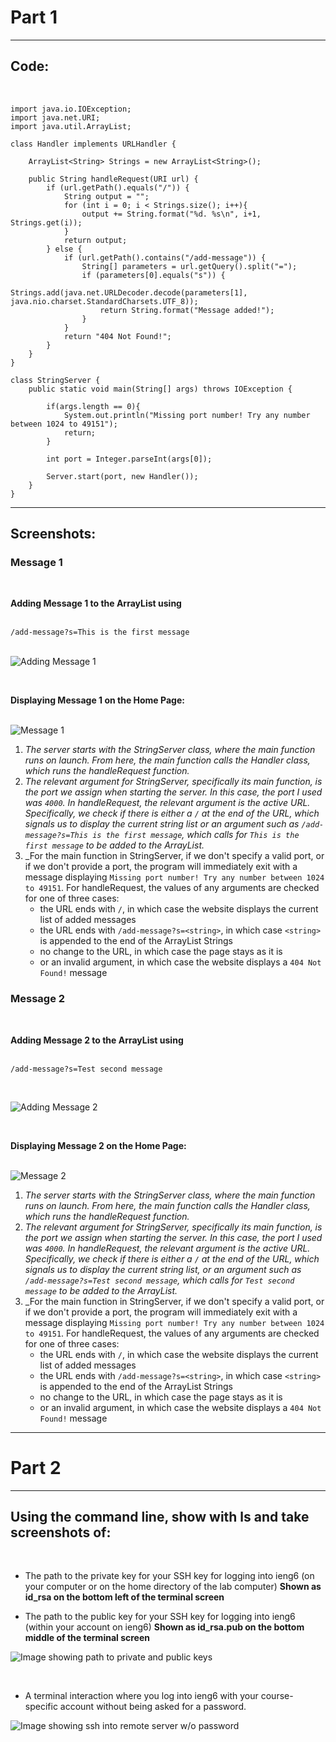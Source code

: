 # Part 1 #
---

## Code: ##
<br />

```
import java.io.IOException;
import java.net.URI;
import java.util.ArrayList;

class Handler implements URLHandler {

    ArrayList<String> Strings = new ArrayList<String>();

    public String handleRequest(URI url) {
        if (url.getPath().equals("/")) {
            String output = "";
            for (int i = 0; i < Strings.size(); i++){
                output += String.format("%d. %s\n", i+1, Strings.get(i));
            }
            return output;
        } else {
            if (url.getPath().contains("/add-message")) {
                String[] parameters = url.getQuery().split("=");
                if (parameters[0].equals("s")) {
                    Strings.add(java.net.URLDecoder.decode(parameters[1], java.nio.charset.StandardCharsets.UTF_8));
                    return String.format("Message added!");
                }
            }
            return "404 Not Found!";
        }
    }
}

class StringServer {
    public static void main(String[] args) throws IOException {

        if(args.length == 0){
            System.out.println("Missing port number! Try any number between 1024 to 49151");
            return;
        }

        int port = Integer.parseInt(args[0]);

        Server.start(port, new Handler());
    }
}
```
---
## Screenshots: ##

### Message 1 ###
<br />

**Adding Message 1 to the ArrayList using** <br />
<br />

` /add-message?s=This is the first message `
<br />
<br />

![Adding Message 1](Message1Add.png)
<br />

<br />

**Displaying Message 1 on the Home Page:** <br />
<br />

![Message 1](Message1.png)
<br />

1. _The server starts with the StringServer class, where the main function runs on launch. From here, the main function calls the Handler class, which runs the handleRequest function._
2. _The relevant argument for StringServer, specifically its main function, is the port we assign when starting the server. In this case, the port I used was ` 4000 `. In handleRequest, the relevant argument is the active URL. Specifically, we check if there is either a ` / ` at the end of the URL, which signals us to display the current string list or an argument such as ` /add-message?s=This is the first message `, which calls for ` This is the first message ` to be added to the ArrayList._
3. _For the main function in StringServer, if we don't specify a valid port, or if we don't provide a port, the program will immediately exit with a message displaying ` Missing port number! Try any number between 1024 to 49151 `. For handleRequest, the values of any arguments are checked for one of three cases:
   - the URL ends with ` / `, in which case the website displays the current list of added messages
   - the URL ends with ` /add-message?s=<string> `, in which case ` <string> ` is appended to the end of the ArrayList Strings
   - no change to the URL, in which case the page stays as it is
   - or an invalid argument, in which case the website displays a ` 404 Not Found! ` message

### Message 2 ###

<br />

**Adding Message 2 to the ArrayList using** <br />
<br />

` /add-message?s=Test second message `
<br />

<br />

![Adding Message 2](Message2Add.png)
<br />

<br />

**Displaying Message 2 on the Home Page:** <br />
<br />

![Message 2](Message2.png)
<br />

1. _The server starts with the StringServer class, where the main function runs on launch. From here, the main function calls the Handler class, which runs the handleRequest function._
2. _The relevant argument for StringServer, specifically its main function, is the port we assign when starting the server. In this case, the port I used was ` 4000 `. In handleRequest, the relevant argument is the active URL. Specifically, we check if there is either a ` / ` at the end of the URL, which signals us to display the current string list, or an argument such as ` /add-message?s=Test second message `, which calls for ` Test second message ` to be added to the ArrayList._
3. _For the main function in StringServer, if we don't specify a valid port, or if we don't provide a port, the program will immediately exit with a message displaying ` Missing port number! Try any number between 1024 to 49151 `. For handleRequest, the values of any arguments are checked for one of three cases:
   - the URL ends with ` / `, in which case the website displays the current list of added messages
   - the URL ends with ` /add-message?s=<string> `, in which case ` <string> ` is appended to the end of the ArrayList Strings
   - no change to the URL, in which case the page stays as it is
   - or an invalid argument, in which case the website displays a ` 404 Not Found! ` message

---

# Part 2 #

---

## Using the command line, show with ls and take screenshots of: ##
<br />

- The path to the private key for your SSH key for logging into ieng6 (on your computer or on the home directory of the lab computer)
      **Shown as id_rsa on the bottom left of the terminal screen**
  <br />
  
- The path to the public key for your SSH key for logging into ieng6 (within your account on ieng6)
      **Shown as id_rsa.pub on the bottom middle of the terminal screen**
  <br />

![Image showing path to private and public keys](Lab2Part2LS.png)

<br />
  
- A terminal interaction where you log into ieng6 with your course-specific account without being asked for a password.

![Image showing ssh into remote server w/o password](Lab2Part2SSH.png)
